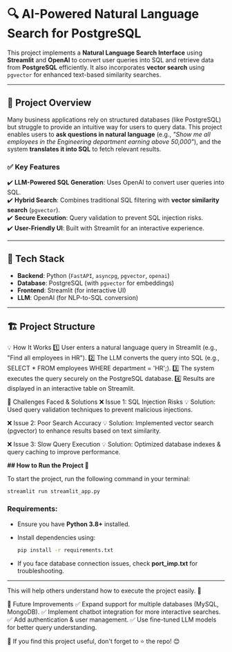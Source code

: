 # 🔍 AI-Powered Natural Language Search for PostgreSQL  

This project implements a **Natural Language Search Interface** using **Streamlit** and **OpenAI** to convert user queries into SQL and retrieve data from **PostgreSQL** efficiently. It also incorporates **vector search** using `pgvector` for enhanced text-based similarity searches.  

---

## 🚀 **Project Overview**  
Many business applications rely on structured databases (like PostgreSQL) but struggle to provide an intuitive way for users to query data. This project enables users to **ask questions in natural language** (e.g., *"Show me all employees in the Engineering department earning above 50,000"*), and the system **translates it into SQL** to fetch relevant results.  

### ✅ **Key Features**  
✔️ **LLM-Powered SQL Generation**: Uses OpenAI to convert user queries into SQL.  
✔️ **Hybrid Search**: Combines traditional SQL filtering with **vector similarity search** (`pgvector`).  
✔️ **Secure Execution**: Query validation to prevent SQL injection risks.  
✔️ **User-Friendly UI**: Built with Streamlit for an interactive experience.  

---

## 📌 **Tech Stack**  
- **Backend**: Python (`FastAPI`, `asyncpg`, `pgvector`, `openai`)  
- **Database**: PostgreSQL (with `pgvector` for embeddings)  
- **Frontend**: Streamlit (for interactive UI)  
- **LLM**: OpenAI (for NLP-to-SQL conversion)  

---

## 🏗️ **Project Structure**
💡 How It Works
1️⃣ User enters a natural language query in Streamlit (e.g., "Find all employees in HR").
2️⃣ The LLM converts the query into SQL (e.g., SELECT * FROM employees WHERE department = 'HR';).
3️⃣ The system executes the query securely on the PostgreSQL database.
4️⃣ Results are displayed in an interactive table on Streamlit.

🔴 Challenges Faced & Solutions
❌ Issue 1: SQL Injection Risks
💡 Solution: Used query validation techniques to prevent malicious injections.

❌ Issue 2: Poor Search Accuracy
💡 Solution: Implemented vector search (pgvector) to enhance results based on text similarity.

❌ Issue 3: Slow Query Execution
💡 Solution: Optimized database indexes & query caching to improve performance.

**## How to Run the Project 🚀**

To start the project, run the following command in your terminal:

```bash
streamlit run streamlit_app.py
```

### Requirements:
- Ensure you have **Python 3.8+** installed.
- Install dependencies using:

  ```bash
  pip install -r requirements.txt
  ```

- If you face database connection issues, check **port_imp.txt** for troubleshooting.

---

This will help others understand how to execute the project easily. 🎯




🚀 Future Improvements
✅ Expand support for multiple databases (MySQL, MongoDB).
✅ Implement chatbot integration for more interactive searches.
✅ Add authentication & user management.
✅ Use fine-tuned LLM models for better query understanding.

🎯 If you find this project useful, don't forget to ⭐ the repo! 😊

